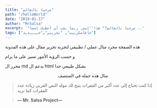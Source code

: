```yaml
---
title: "مرحبا بالعالم"
path: "/helloWorld"
date: "2019-01-17"
author: "MrSalsa"
excerpt: '"مرحبا بالعالم?" هذا''إسم, ربما يجب أن أعطيك إسما ..'
tags: ["جافاسكريبت", "تجربتي","جــــديد"]
---
```

هذه الصفحة مجرد مثال عملي / تطبيقي لتجربة تحرير مقال على هذه المدونة

و حسب الرؤية الأمور تسير على ما يرام


محرر ال md يدعم ال html بشكل طبيعي جدا

<center>مثال هذه جملة في المنتصف</center>

> إذا كنت تحتاج إلى عدد أكبر من الفقرات يتيح لك مولد النص العربى زيادة عدد الفقرات كما تريد

>**— Mr. Salsa Project—**
